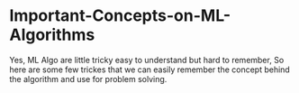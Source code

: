 # Important-Concepts-on-ML-Algorithms
Yes,  ML Algo are little tricky easy to understand but hard to remember, So here are some few trickes that we can easily remember the concept behind the algorithm and use for problem solving. 
